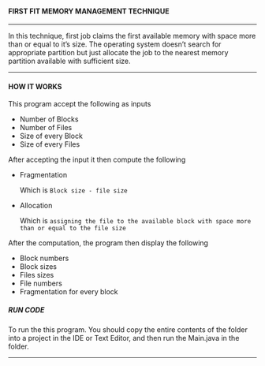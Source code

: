 #### FIRST FIT MEMORY MANAGEMENT TECHNIQUE  
___
In this technique, first job claims the first available memory with space more than or equal to it’s size. The operating system doesn’t search for appropriate partition but just allocate the job to the nearest memory partition available with sufficient size.
___

#### HOW IT WORKS
This program accept the following as inputs

- Number of Blocks
- Number of Files
- Size of every Block
- Size of every Files

After accepting the input it then compute the following
-  Fragmentation

    Which is `Block size - file size`
- Allocation

    Which is `assigning the file to the available block with space more than or equal to the file size`


After the computation, the program then display the following
- Block numbers
- Block sizes
- Files sizes
- File numbers
- Fragmentation for every block


##### RUN CODE
To run the this program. You should
copy the entire contents of  the folder into a project in the IDE or Text Editor, and then run the Main.java in the folder.
___
